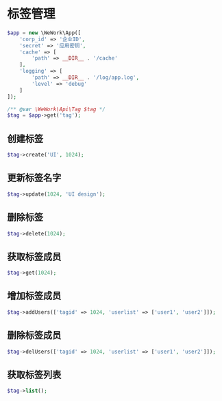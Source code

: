 # 标签管理

```php
$app = new \WeWork\App([
    'corp_id' => '企业ID',
    'secret' => '应用密钥',
    'cache' => [
        'path' => __DIR__ . '/cache'
    ],
    'logging' => [
        'path' => __DIR__ . '/log/app.log',
        'level' => 'debug'
    ]
]);
```

```php
/** @var \WeWork\Api\Tag $tag */
$tag = $app->get('tag');
```

## 创建标签

```php
$tag->create('UI', 1024);
```

## 更新标签名字

```php
$tag->update(1024, 'UI design');
```

## 删除标签

```php
$tag->delete(1024);
```

## 获取标签成员

```php
$tag->get(1024);
```

## 增加标签成员

```php
$tag->addUsers(['tagid' => 1024, 'userlist' => ['user1', 'user2']]);
```

## 删除标签成员

```php
$tag->delUsers(['tagid' => 1024, 'userlist' => ['user1', 'user2']]);
```

## 获取标签列表

```php
$tag->list();
```
